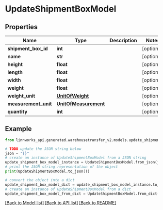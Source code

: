 # UpdateShipmentBoxModel


## Properties

Name | Type | Description | Notes
------------ | ------------- | ------------- | -------------
**shipment_box_id** | **int** |  | [optional] 
**name** | **str** |  | [optional] 
**height** | **float** |  | [optional] 
**length** | **float** |  | [optional] 
**width** | **float** |  | [optional] 
**weight** | **float** |  | [optional] 
**weight_unit** | [**UnitOfWeight**](UnitOfWeight.md) |  | [optional] 
**measurement_unit** | [**UnitOfMeasurement**](UnitOfMeasurement.md) |  | [optional] 
**quantity** | **int** |  | [optional] 

## Example

```python
from linnworks_api.generated.warehousetransfer_v2.models.update_shipment_box_model import UpdateShipmentBoxModel

# TODO update the JSON string below
json = "{}"
# create an instance of UpdateShipmentBoxModel from a JSON string
update_shipment_box_model_instance = UpdateShipmentBoxModel.from_json(json)
# print the JSON string representation of the object
print(UpdateShipmentBoxModel.to_json())

# convert the object into a dict
update_shipment_box_model_dict = update_shipment_box_model_instance.to_dict()
# create an instance of UpdateShipmentBoxModel from a dict
update_shipment_box_model_from_dict = UpdateShipmentBoxModel.from_dict(update_shipment_box_model_dict)
```
[[Back to Model list]](../README.md#documentation-for-models) [[Back to API list]](../README.md#documentation-for-api-endpoints) [[Back to README]](../README.md)


